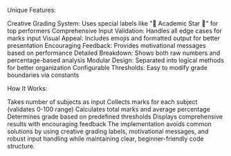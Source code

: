 Unique Features:

Creative Grading System: Uses special labels like "🌟 Academic Star 🌟" for top performers
Comprehensive Input Validation: Handles all edge cases for marks input
Visual Appeal: Includes emojis and formatted output for better presentation
Encouraging Feedback: Provides motivational messages based on performance
Detailed Breakdown: Shows both raw numbers and percentage-based analysis
Modular Design: Separated into logical methods for better organization
Configurable Thresholds: Easy to modify grade boundaries via constants

How It Works:

Takes number of subjects as input
Collects marks for each subject (validates 0-100 range)
Calculates total marks and average percentage
Determines grade based on predefined thresholds
Displays comprehensive results with encouraging feedback
The implementation avoids common solutions by using creative grading labels, motivational messages, and robust input handling while maintaining clear, beginner-friendly code structure.
